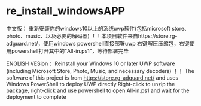 # re_install_windowsAPP
中文版：
 重新安装你的windows10以上的系统uwp软件(包括microsoft store、photo、music、以及必要的解码器)
    ！！本项目软件来自https://store.rg-adguard.net/，使用windows powershell直接部署uwp
 右键解压压缩包，右键使用powershell打开其中的"All-in.ps1"，等待部署完毕

ENGLISH VESion：
 Reinstall your Windows 10 or later UWP software (including Microsoft Store, Photo, Music, and necessary decoders)
！！ The software of this project is from https://store.rg-adguard.net/ and uses Windows PowerShell to deploy UWP directly
Right-click to unzip the package, right-click and use powershell to open All-in.ps1 and wait for the deployment to complete